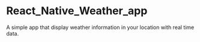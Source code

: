 # React_Native_Weather_app
A simple app that display weather information in your location with real time data.

